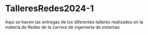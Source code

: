# TalleresRedes2024-1
Aqui se hacen las entregas de los diferentes talleres realizados en la materia de Redes de la carrera de ingenieria de sistemas
